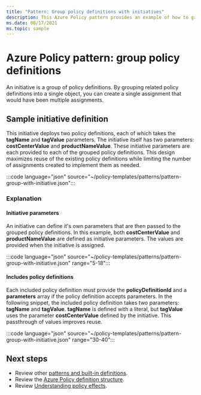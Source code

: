 ```yaml
---
title: "Pattern: Group policy definitions with initiatives"
description: This Azure Policy pattern provides an example of how to group policy definitions into an initiative.
ms.date: 08/17/2021
ms.topic: sample
---
```

# Azure Policy pattern: group policy definitions

An initiative is a group of policy definitions. By grouping related policy definitions into a single
object, you can create a single assignment that would have been multiple assignments.

## Sample initiative definition

This initiative deploys two policy definitions, each of which takes the **tagName** and **tagValue**
parameters. The initiative itself has two parameters: **costCenterValue** and **productNameValue**.
These initiative parameters are each provided to each of the grouped policy definitions. This design
maximizes reuse of the existing policy definitions while limiting the number of assignments created
to implement them as needed.

:::code language="json" source="~/policy-templates/patterns/pattern-group-with-initiative.json":::

### Explanation

#### Initiative parameters

An initiative can define it's own parameters that are then passed to the grouped policy definitions.
In this example, both **costCenterValue** and **productNameValue** are defined as initiative
parameters. The values are provided when the initiative is assigned.

:::code language="json" source="~/policy-templates/patterns/pattern-group-with-initiative.json" range="5-18":::

#### Includes policy definitions

Each included policy definition must provide the **policyDefinitionId** and a **parameters** array
if the policy definition accepts parameters. In the following snippet, the included policy
definition takes two parameters: **tagName** and **tagValue**. **tagName** is defined with a
literal, but **tagValue** uses the parameter **costCenterValue** defined by the initiative. This
passthrough of values improves reuse.

:::code language="json" source="~/policy-templates/patterns/pattern-group-with-initiative.json" range="30-40":::

## Next steps

- Review other [patterns and built-in definitions](./index.md).
- Review the [Azure Policy definition structure](../concepts/definition-structure.md).
- Review [Understanding policy effects](../concepts/effects.md).
